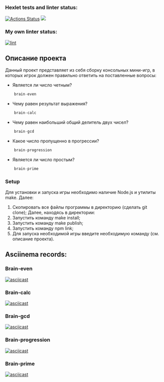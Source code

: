 ### Hexlet tests and linter status:
[![Actions Status](https://github.com/JohnZoidy/frontend-project-lvl1/workflows/hexlet-check/badge.svg)](https://github.com/JohnZoidy/frontend-project-lvl1/actions)
<a href="https://codeclimate.com/github/codeclimate/codeclimate/maintainability"><img src="https://api.codeclimate.com/v1/badges/a99a88d28ad37a79dbf6/maintainability" /></a>


### My own linter status:
[![lint](https://github.com/JohnZoidy/frontend-project-lvl1/actions/workflows/lint.yml/badge.svg)](https://github.com/JohnZoidy/frontend-project-lvl1/actions/workflows/lint.yml)


## Описание проекта


Данный проект представляет из себя сборку консольных мини-игр, в которых игрок должен правильно ответить на поставленные вопросы:
- Является ли число четным?
```javascript
    brain-even
```
- Чему равен результат выражения?
```javascript
    brain-calc
```
- Чему равен наибольший общий делитель двух чисел?
```javascript
    brain-gcd
```
- Какое число пропущенно в прогрессии?
```javascript
    brain-progression
```
- Является ли число простым?
```javascript
    brain-prime
```


### Setup


Для установки и запуска игры необходимо наличие Node.js и утилиты make. Далее:
1. Скопировать все файлы программы в директорию (сделать git clone); Далее, находясь в директории:
2. Запустить команду make install;
2. Запустить команду make publish;
3. Запустить команду npm link;
4. Для запуска необходимой игры введите необходимую команду (см. описание проекта).


## Asciinema records:


### Brain-even
[![asciicast](https://asciinema.org/a/iL0DgIr151DVLdMsyynfgsBU4.svg)](https://asciinema.org/a/iL0DgIr151DVLdMsyynfgsBU4)
### Brain-calc
[![asciicast](https://asciinema.org/a/iXB0lTpbuJwaAc8BRsylvBxa7.svg)](https://asciinema.org/a/iXB0lTpbuJwaAc8BRsylvBxa7)
### Brain-gcd
[![asciicast](https://asciinema.org/a/anrQSUVZtTkC40qHb9uwtTd0l.svg)](https://asciinema.org/a/anrQSUVZtTkC40qHb9uwtTd0l)
### Brain-progression
[![asciicast](https://asciinema.org/a/iDHERf13SNCW1dYKrtOlxkapj.svg)](https://asciinema.org/a/iDHERf13SNCW1dYKrtOlxkapj)
### Brain-prime
[![asciicast](https://asciinema.org/a/DUAkdpftmr500EanoPOQ8gDVl.svg)](https://asciinema.org/a/DUAkdpftmr500EanoPOQ8gDVl)
